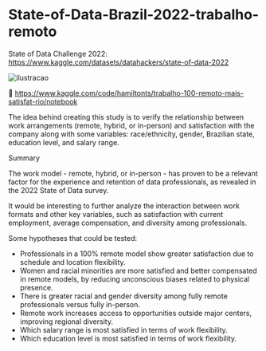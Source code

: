 # State-of-Data-Brazil-2022-trabalho-remoto  
State of Data Challenge 2022: https://www.kaggle.com/datasets/datahackers/state-of-data-2022     

![ilustracao](https://github.com/htsnet/State-of-Data-Brazil-2022-trabalho-remoto/assets/9755885/1048641b-a56c-4e75-9377-5903ba788486)


🚩 https://www.kaggle.com/code/hamiltonts/trabalho-100-remoto-mais-satisfat-rio/notebook

The idea behind creating this study is to verify the relationship between work arrangements (remote, hybrid, or in-person) and satisfaction with the company along with some variables: race/ethnicity, gender, Brazilian state, education level, and salary range.  

Summary  

The work model - remote, hybrid, or in-person - has proven to be a relevant factor for the experience and retention of data professionals, as revealed in the 2022 State of Data survey.  

It would be interesting to further analyze the interaction between work formats and other key variables, such as satisfaction with current employment, average compensation, and diversity among professionals.  

Some hypotheses that could be tested:  

- Professionals in a 100% remote model show greater satisfaction due to schedule and location flexibility.  
- Women and racial minorities are more satisfied and better compensated in remote models, by reducing unconscious biases related to physical presence.  
- There is greater racial and gender diversity among fully remote professionals versus fully in-person.  
- Remote work increases access to opportunities outside major centers, improving regional diversity.  
- Which salary range is most satisfied in terms of work flexibility.  
- Which education level is most satisfied in terms of work flexibility.  

